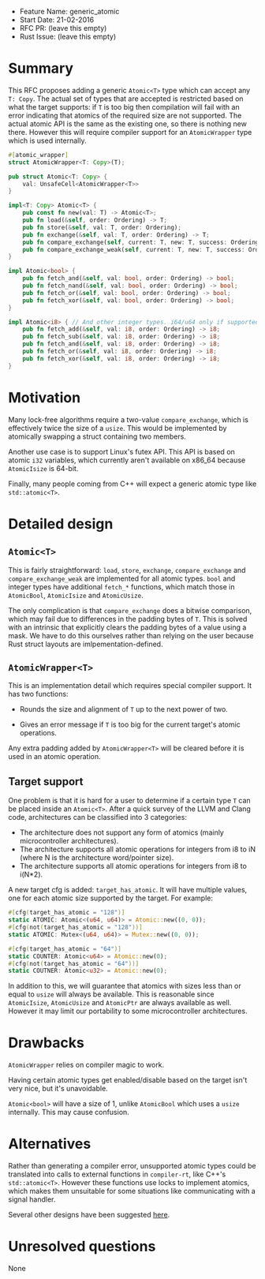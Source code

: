 - Feature Name: generic_atomic
- Start Date: 21-02-2016
- RFC PR: (leave this empty)
- Rust Issue: (leave this empty)

# Summary
[summary]: #summary

This RFC proposes adding a generic `Atomic<T>` type which can accept any `T: Copy`. The actual set of types that are accepted is restricted based on what the target supports: if `T` is too big then compilation will fail with an error indicating that atomics of the required size are not supported. The actual atomic API is the same as the existing one, so there is nothing new there. However this will require compiler support for an `AtomicWrapper` type which is used internally.

```rust
#[atomic_wrapper]
struct AtomicWrapper<T: Copy>(T);

pub struct Atomic<T: Copy> {
    val: UnsafeCell<AtomicWrapper<T>>
}

impl<T: Copy> Atomic<T> {
    pub const fn new(val: T) -> Atomic<T>;
    pub fn load(&self, order: Ordering) -> T;
    pub fn store(&self, val: T, order: Ordering);
    pub fn exchange(&self, val: T, order: Ordering) -> T;
    pub fn compare_exchange(self, current: T, new: T, success: Ordering, failure: Ordering) -> T;
    pub fn compare_exchange_weak(self, current: T, new: T, success: Ordering, failure: Ordering) -> (T, bool);
}

impl Atomic<bool> {
    pub fn fetch_and(&self, val: bool, order: Ordering) -> bool;
    pub fn fetch_nand(&self, val: bool, order: Ordering) -> bool;
    pub fn fetch_or(&self, val: bool, order: Ordering) -> bool;
    pub fn fetch_xor(&self, val: bool, order: Ordering) -> bool;
}

impl Atomic<i8> { // And other integer types. i64/u64 only if supported by target.
    pub fn fetch_add(&self, val: i8, order: Ordering) -> i8;
    pub fn fetch_sub(&self, val: i8, order: Ordering) -> i8;
    pub fn fetch_and(&self, val: i8, order: Ordering) -> i8;
    pub fn fetch_or(&self, val: i8, order: Ordering) -> i8;
    pub fn fetch_xor(&self, val: i8, order: Ordering) -> i8;
}
```

# Motivation
[motivation]: #motivation

Many lock-free algorithms require a two-value `compare_exchange`, which is effectively twice the size of a `usize`. This would be implemented by atomically swapping a struct containing two members.

Another use case is to support Linux's futex API. This API is based on atomic `i32` variables, which currently aren't available on x86_64 because `AtomicIsize` is 64-bit.

Finally, many people coming from C++ will expect a generic atomic type like `std::atomic<T>`.

# Detailed design
[design]: #detailed-design

## `Atomic<T>`

This is fairly straightforward: `load`, `store`, `exchange`, `compare_exchange` and `compare_exchange_weak` are implemented for all atomic types. `bool` and integer types have additional `fetch_*` functions, which match those in `AtomicBool`, `AtomicIsize` and `AtomicUsize`.

The only complication is that `compare_exchange` does a bitwise comparison, which may fail due to differences in the padding bytes of `T`. This is solved with an intrinsic that explicitly clears the padding bytes of a value using a mask. We have to do this ourselves rather than relying on the user because Rust struct layouts are imlpementation-defined.

## `AtomicWrapper<T>`

This is an implementation detail which requires special compiler support. It has two functions:

- Rounds the size and alignment of `T` up to the next power of two.

- Gives an error message if `T` is too big for the current target's atomic operations.

Any extra padding added by `AtomicWrapper<T>` will be cleared before it is used in an atomic operation.

## Target support

One problem is that it is hard for a user to determine if a certain type `T` can be placed inside an `Atomic<T>`. After a quick survey of the LLVM and Clang code, architectures can be classified into 3 categories:

- The architecture does not support any form of atomics (mainly microcontroller architectures).
- The architecture supports all atomic operations for integers from i8 to iN (where N is the architecture word/pointer size).
- The architecture supports all atomic operations for integers from i8 to i(N*2).

A new target cfg is added: `target_has_atomic`. It will have multiple values, one for each atomic size supported by the target. For example:

```rust
#[cfg(target_has_atomic = "128")]
static ATOMIC: Atomic<(u64, u64)> = Atomic::new((0, 0));
#[cfg(not(target_has_atomic = "128"))]
static ATOMIC: Mutex<(u64, u64)> = Mutex::new((0, 0));

#[cfg(target_has_atomic = "64")]
static COUNTER: Atomic<u64> = Atomic::new(0);
#[cfg(not(target_has_atomic = "64"))]
static COUTNER: Atomic<u32> = Atomic::new(0);
```

In addition to this, we will guarantee that atomics with sizes less than or equal to `usize` will always be available. This is reasonable since `AtomicIsize`, `AtomicUsize` and `AtomicPtr` are always available as well. However it may limit our portability to some microcontroller architectures.


# Drawbacks
[drawbacks]: #drawbacks

`AtomicWrapper` relies on compiler magic to work.

Having certain atomic types get enabled/disable based on the target isn't very nice, but it's unavoidable.

`Atomic<bool>` will have a size of 1, unlike `AtomicBool` which uses a `usize` internally. This may cause confusion.

# Alternatives
[alternatives]: #alternatives

Rather than generating a compiler error, unsupported atomic types could be translated into calls to external functions in `compiler-rt`, like C++'s `std::atomic<T>`. However these functions use locks to implement atomics, which makes them unsuitable for some situations like communicating with a signal handler.

Several other designs have been suggested [here](https://internals.rust-lang.org/t/pre-rfc-extended-atomic-types/3068).

# Unresolved questions
[unresolved]: #unresolved-questions

None
